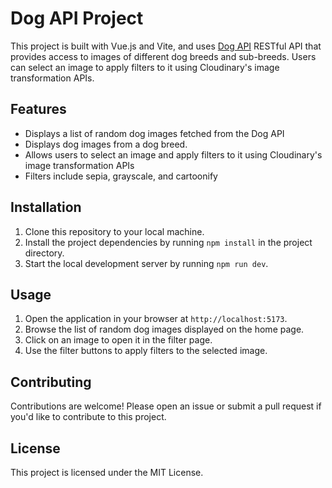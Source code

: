# Dog API Project

This project is built with Vue.js and Vite, and uses [Dog API](https://dog.ceo/dog-api/) RESTful API that provides access to images of different dog breeds and sub-breeds. Users can select an image to apply filters to it using Cloudinary's image transformation APIs.
## Features

- Displays a list of random dog images fetched from the Dog API
- Displays dog images from a dog breed.
- Allows users to select an image and apply filters to it using Cloudinary's image transformation APIs
- Filters include sepia, grayscale, and cartoonify

## Installation

1. Clone this repository to your local machine.
2. Install the project dependencies by running `npm install` in the project directory.
3. Start the local development server by running `npm run dev`.

## Usage

1. Open the application in your browser at `http://localhost:5173`.
2. Browse the list of random dog images displayed on the home page.
3. Click on an image to open it in the filter page.
4. Use the filter buttons to apply filters to the selected image.

## Contributing

Contributions are welcome! Please open an issue or submit a pull request if you'd like to contribute to this project.

## License

This project is licensed under the MIT License.
